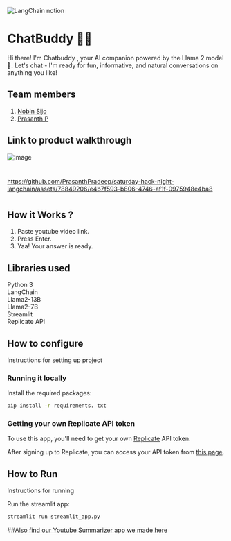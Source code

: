 

![LangChain notion](https://github.com/TH-Activities/saturday-hack-night-template/assets/117498997/af58a18d-932c-4ee7-870b-20820cfa3f3f)




# ChatBuddy 🤖💬

Hi there! I'm Chatbuddy , your AI companion powered by the Llama 2 model🦙. Let's chat - I'm ready for fun, informative, and natural conversations on anything you like! 

## Team members
1. [Nobin Sijo](https://www.linkedin.com/in/nobin-sijo-a22711291)
2. [Prasanth P](https://www.linkedin.com/in/prasanth1010000)

## Link to product walkthrough

![image](https://github.com/PrasanthPradeep/saturday-hack-night-langchain/assets/78849206/7b3f3b29-2392-4ea2-b5bd-e6ab12e87255)

#
#


https://github.com/PrasanthPradeep/saturday-hack-night-langchain/assets/78849206/e4b7f593-b806-4746-af1f-0975948e4ba8

#
#

## How it Works ?
1. Paste youtube video link.
2. Press Enter.
3. Yaa! Your answer is ready.
   
## Libraries used
Python 3<br>
LangChain<br>
Llama2-13B<br>
Llama2-7B<br>
Streamlit<br>
Replicate API<br>

## How to configure
Instructions for setting up project

### Running it locally

Install the required packages:

```bash
pip install -r requirements. txt
```
### Getting your own Replicate API token

To use this app, you'll need to get your own [Replicate](https://replicate.com/) API token.

After signing up to Replicate, you can access your API token from [this page](https://replicate.com/account/api-tokens).


## How to Run
Instructions for running

Run the streamlit app:

```bash
streamlit run streamlit_app.py
```

##[Also find our Youtube Summarizer app we made here](https://github.com/PrasanthPradeep/saturday-hack-night-langchain/tree/master)



